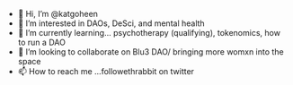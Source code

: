 - 👋 Hi, I’m @katgoheen
- 👀 I’m interested in DAOs, DeSci, and mental health
- 🌱 I’m currently learning... psychotherapy (qualifying), tokenomics, how to run a DAO 
- 💞️ I’m looking to collaborate on Blu3 DAO/ bringing more womxn into the space
- 📫 How to reach me ...followethrabbit on twitter

<!---
katgoheen/katgoheen is a ✨ special ✨ repository because its `README.md` (this file) appears on your GitHub profile.
You can click the Preview link to take a look at your changes.
--->
